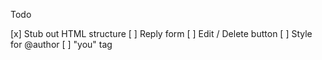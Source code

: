 Todo 

[x] Stub out HTML structure
    [ ] Reply form
    [ ] Edit / Delete button
    [ ] Style for @author
    [ ] "you" tag